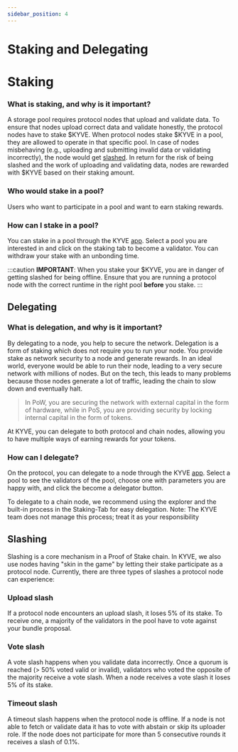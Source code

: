 ```yaml
---
sidebar_position: 4
---
```


# Staking and Delegating

# Staking

### What is staking, and why is it important?

A storage pool requires protocol nodes that upload and validate data. To ensure that nodes upload correct data
and validate honestly, the protocol nodes have to stake $KYVE. When protocol nodes stake $KYVE in a pool, they are
allowed to operate in that specific pool. In case of nodes misbehaving (e.g., uploading and submitting invalid data or
validating incorrectly), the node would get [slashed](#slashing). In return for the risk of being slashed and
the work of uploading and validating data, nodes are rewarded with $KYVE based on their staking amount.

### Who would stake in a pool?

Users who want to participate in a pool and want to earn staking rewards.

### How can I stake in a pool?

You can stake in a pool through the KYVE [app](https://app.kyve.network). Select a pool you are interested in and click
on the staking tab to become a validator. You can withdraw your stake with an unbonding time.

:::caution
**IMPORTANT**: When you stake your $KYVE, you are in danger of getting slashed for being offline. Ensure that you are
running a protocol node with the correct runtime in the right pool **before** you stake.
:::

## Delegating

### What is delegation, and why is it important?

By delegating to a node, you help to secure the network. Delegation is a form of staking which does not require you to
run your node. You provide stake as network security to a node and generate rewards. In an ideal world, everyone would
be able to run their node, leading to a very secure network with millions of nodes. But on the tech, this leads to many
problems because those nodes generate a lot of traffic, leading the chain to slow down and eventually halt.

> In PoW, you are securing the network with external capital in the form of hardware, while in
> PoS, you are providing security by locking internal capital in the form of tokens.

At KYVE, you can delegate to both protocol and chain nodes, allowing you to have multiple ways of earning rewards for
your tokens.

### How can I delegate?

On the protocol, you can delegate to a node through the KYVE [app](https://app.kyve.network). Select a pool to see the
validators of the pool, choose one with parameters you are happy with, and click the become a delegator button.

To delegate to a chain node, we recommend using the explorer and the built-in process in the Staking-Tab for easy
delegation. Note: The KYVE team does not manage this process; treat it as your responsibility

## Slashing

Slashing is a core mechanism in a Proof of Stake chain. In KYVE, we also use nodes having "skin in the game" by letting
their stake participate as a protocol node. Currently, there are three types of slashes a protocol node can experience:

### Upload slash

If a protocol node encounters an upload slash, it loses 5% of its stake. To receive one, a majority of the validators in
the pool have to vote against your bundle proposal.

### Vote slash

A vote slash happens when you validate data incorrectly. Once a quorum is reached (> 50% voted valid or invalid),
validators who voted the opposite of the majority receive a vote slash. When a node receives a vote slash
it loses 5% of its stake.

### Timeout slash

A timeout slash happens when the protocol node is offline.
If a node is not able to fetch or validate data it has to vote with abstain
or skip its uploader role. If the node does not participate for more than 5
consecutive rounds it receives a slash of 0.1%.
